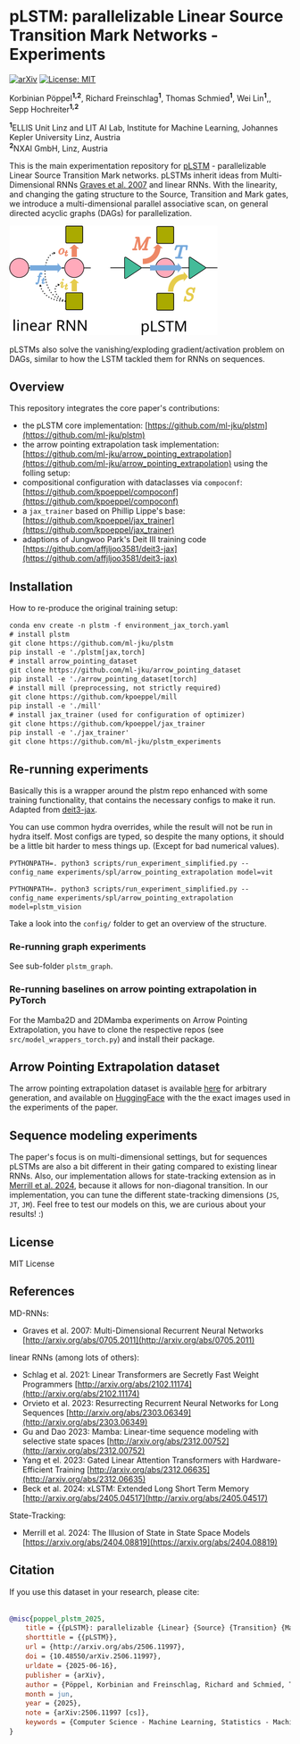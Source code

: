 # pLSTM: parallelizable Linear Source Transition Mark Networks - Experiments
[![arXiv](https://img.shields.io/badge/arXiv-2506.11997-b31b1b.svg)](https://arxiv.org/abs/2506.11997)
[![License: MIT](https://img.shields.io/badge/License-MIT-yellow.svg)](https://opensource.org/licenses/MIT)

Korbinian Pöppel<sup>**1,2**</sup>, Richard Freinschlag<sup>**1**</sup>, Thomas Schmied<sup>**1**</sup>, Wei Lin<sup>**1**</sup>,, Sepp Hochreiter<sup>**1,2**</sup> 

<sup>**1**</sup>ELLIS Unit Linz and LIT AI Lab, Institute for Machine Learning, Johannes Kepler University Linz, Austria\
<sup>**2**</sup>NXAI GmbH, Linz, Austria


This is the main experimentation repository for [pLSTM](https://arxiv.org/abs/2506.11997) - parallelizable Linear Source Transition Mark networks.
pLSTMs inherit ideas from Multi-Dimensional RNNs [Graves et al. 2007](http://arxiv.org/abs/0705.2011) and linear RNNs.
With the linearity, and changing the gating structure to the Source, Transition and Mark gates, we introduce a multi-dimensional parallel associative scan, on general directed acyclic graphs (DAGs) for parallelization.

![](./linearRNN_vs_pLSTM.svg)

pLSTMs also solve the vanishing/exploding gradient/activation problem on DAGs, similar to how the LSTM tackled them for RNNs on sequences.

## Overview
This repository integrates the core paper's contributions:
- the pLSTM core implementation: [https://github.com/ml-jku/plstm](https://github.com/ml-jku/plstm)
- the arrow pointing extrapolation task implementation: [https://github.com/ml-jku/arrow_pointing_extrapolation](https://github.com/ml-jku/arrow_pointing_extrapolation)
using the folling setup:
- compositional configuration with dataclasses via `compoconf`: [https://github.com/kpoeppel/compoconf](https://github.com/kpoeppel/compoconf) 
- a `jax_trainer` based on Phillip Lippe's base: [https://github.com/kpoeppel/jax_trainer](https://github.com/kpoeppel/jax_trainer)
- adaptions of Jungwoo Park's Deit III training code [https://github.com/affjljoo3581/deit3-jax](https://github.com/affjljoo3581/deit3-jax)

## Installation

How to re-produce the original training setup:
```
conda env create -n plstm -f environment_jax_torch.yaml
# install plstm
git clone https://github.com/ml-jku/plstm
pip install -e './plstm[jax,torch]
# install arrow_pointing_dataset
git clone https://github.com/ml-jku/arrow_pointing_dataset
pip install -e './arrow_pointing_dataset[torch]
# install mill (preprocessing, not strictly required)
git clone https://github.com/kpoeppel/mill
pip install -e './mill'
# install jax_trainer (used for configuration of optimizer)
git clone https://github.com/kpoeppel/jax_trainer
pip install -e './jax_trainer'
git clone https://github.com/ml-jku/plstm_experiments
```


## Re-running experiments
Basically this is a wrapper around the plstm repo enhanced with some training functionality, that contains the necessary configs to make it run.
Adapted from [deit3-jax](https://github.com/affjljoo3581/deit3-jax).

You can use common hydra overrides, while the result will not be run in hydra itself.
Most configs are typed, so despite the many options, it should be a little bit harder to mess things up. (Except for bad numerical values).

```
PYTHONPATH=. python3 scripts/run_experiment_simplified.py --config_name experiments/spl/arrow_pointing_extrapolation model=vit
```

```
PYTHONPATH=. python3 scripts/run_experiment_simplified.py --config_name experiments/spl/arrow_pointing_extrapolation model=plstm_vision
```

Take a look into the `config/` folder to get an overview of the structure.

### Re-running graph experiments
See sub-folder `plstm_graph`.

### Re-running baselines on arrow pointing extrapolation in PyTorch
For the Mamba2D and 2DMamba experiments on Arrow Pointing Extrapolation, you have to clone the respective repos (see `src/model_wrappers_torch.py`) and install
their package.

## Arrow Pointing Extrapolation dataset
The arrow pointing extrapolation dataset is available [here](https://github.com/ml-jku/arrow_pointing_dataset) for arbitrary generation, and available on [HuggingFace](https://huggingface.co/ml-jku/arrow_pointing_extrapolation) with the the exact images used in the experiments of the paper.

## Sequence modeling experiments
The paper's focus is on multi-dimensional settings, but for sequences pLSTMs are also a bit different in their gating compared to existing linear RNNs. Also, our implementation allows for state-tracking extension as in [Merrill et al. 2024](https://arxiv.org/abs/2404.08819), because it allows for non-diagonal transition. In our implementation, you can tune the different state-tracking dimensions (`JS`, `JT`, `JM`). 
Feel free to test our models on this, we are curious about your results! :)


## License

MIT License

## References
MD-RNNs: 
- Graves et al. 2007: Multi-Dimensional Recurrent Neural Networks [http://arxiv.org/abs/0705.2011](http://arxiv.org/abs/0705.2011)

linear RNNs (among lots of others):
- Schlag et al. 2021: Linear Transformers are Secretly Fast Weight Programmers [http://arxiv.org/abs/2102.11174](http://arxiv.org/abs/2102.11174)
- Orvieto et al. 2023: Resurrecting Recurrent Neural Networks for Long Sequences [http://arxiv.org/abs/2303.06349](http://arxiv.org/abs/2303.06349)
- Gu and Dao 2023: Mamba: Linear-time sequence modeling with selective state spaces [http://arxiv.org/abs/2312.00752](http://arxiv.org/abs/2312.00752)
- Yang et el. 2023: Gated Linear Attention Transformers with Hardware-Efficient Training [http://arxiv.org/abs/2312.06635](http://arxiv.org/abs/2312.06635)
- Beck et al. 2024: xLSTM: Extended Long Short Term Memory [http://arxiv.org/abs/2405.04517](http://arxiv.org/abs/2405.04517)

State-Tracking:
- Merrill et al. 2024: The Illusion of State in State Space Models [https://arxiv.org/abs/2404.08819](https://arxiv.org/abs/2404.08819)

## Citation

If you use this dataset in your research, please cite:

```bibtex

@misc{poppel_plstm_2025,
	title = {{pLSTM}: parallelizable {Linear} {Source} {Transition} {Mark} networks},
	shorttitle = {{pLSTM}},
	url = {http://arxiv.org/abs/2506.11997},
	doi = {10.48550/arXiv.2506.11997},
	urldate = {2025-06-16},
	publisher = {arXiv},
	author = {Pöppel, Korbinian and Freinschlag, Richard and Schmied, Thomas and Lin, Wei and Hochreiter, Sepp},
	month = jun,
	year = {2025},
	note = {arXiv:2506.11997 [cs]},
	keywords = {Computer Science - Machine Learning, Statistics - Machine Learning},
}



```
